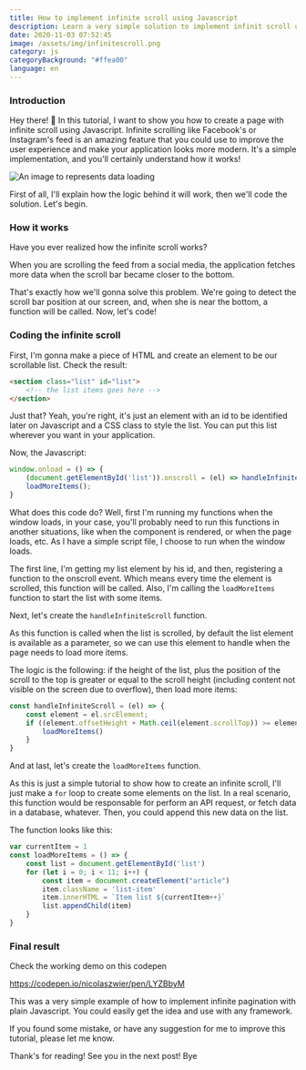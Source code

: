 ```yaml
---
title: How to implement infinite scroll using Javascript
description: Learn a very simple solution to implement infinit scroll using plain Javascript
date: 2020-11-03 07:52:45
image: /assets/img/infinitescroll.png
category: js
categoryBackground: "#ffea00"
language: en
---
```

### Introduction

Hey there! 👋 In this tutorial, I want to show you how to create a page with infinite scroll using Javascript. Infinite scrolling like Facebook's or Instagram's feed is an amazing feature that you could use to improve the user experience and make your application looks more modern.
It's a simple implementation, and you'll certainly understand how it works! 

![An image to represents data loading](/assets/img/loading-data.png)

First of all, I'll explain how the logic behind it will work, then we'll code the solution. Let's begin.

### How it works

Have you ever realized how the infinite scroll works? 

When you are scrolling the feed from a social media, the application fetches more data when the scroll bar became closer to the bottom.

That's exactly how we'll gonna solve this problem. We're going to detect the scroll bar position at our screen, and, when she is near the bottom, a function will be called. Now, let's code!

### Coding the infinite scroll

First, I'm gonna make a piece of HTML and create an element to be our scrollable list. Check the result: 

```HTML
<section class="list" id="list">
    <!-- the list items goes here -->
</section>
```

Just that? Yeah, you're right, it's just an element with an id to be identified later on Javascript and a CSS class to style the list. You can put this list wherever you want in your application.

Now, the Javascript:

```Javascript
window.onload = () => {
    (document.getElementById('list')).onscroll = (el) => handleInfiniteScroll(el)
    loadMoreItems();
}
```

What does this code do? Well, first I'm running my functions when the window loads, in your case, you'll probably need to run this functions in another situations, like when the component is rendered, or when the page loads, etc. As I have a simple script file, I choose to run when the window loads. 

The first line, I'm getting my list element by his id, and then, registering a function to the onscroll event. Which means every time the element is scrolled, this function will be called. Also, I'm calling the `loadMoreItems` function to start the list with some items.

Next, let's create the `handleInfiniteScroll` function.

As this function is called when the list is scrolled, by default the list element is available as a parameter, so we can use this element to handle when the page needs to load more items. 

The logic is the following: if the height of the list, plus the position of the scroll to the top is greater or equal to the scroll height (including content not visible on the screen due to overflow), then load more items: 

```Javascript
const handleInfiniteScroll = (el) => {
    const element = el.srcElement;
    if ((element.offsetHeight + Math.ceil(element.scrollTop)) >= element.scrollHeight) {
        loadMoreItems()
    }
}
```

And at last, let's create the `loadMoreItems` function. 

As this is just a simple tutorial to show how to create an infinite scroll, I'll just make a `for` loop to create some elements on the list. In a real scenario, this function would be responsable for perform an API request, or fetch data in a database, whatever. Then, you could append this new data on the list. 

The function looks like this:

```Javascript
var currentItem = 1
const loadMoreItems = () => {
    const list = document.getElementById('list')
    for (let i = 0; i < 11; i++) {
        const item = document.createElement("article")
        item.className = 'list-item'
        item.innerHTML = `Item list ${currentItem++}`
        list.appendChild(item)
    }
}
```

### Final result

Check the working demo on this codepen

https://codepen.io/nicolaszwier/pen/LYZBbyM

This was a very simple example of how to implement infinite pagination with plain Javascript. You could easily get the idea and use with any framework.

If you found some mistake, or have any suggestion for me to improve this tutorial, please let me know. 

Thank's for reading! See you in the next post! Bye